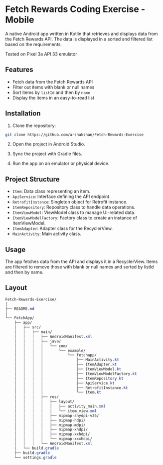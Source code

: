 # Fetch Rewards Coding Exercise - Mobile

A native Android app written in Kotlin that retrieves and displays data from the Fetch Rewards API. The data is displayed in a sorted and filtered list based on the requirements.

Tested on Pixel 3a API 33 emulator

## Features

- Fetch data from the Fetch Rewards API
- Filter out items with blank or null names
- Sort items by `listId` and then by `name`
- Display the items in an easy-to-read list

## Installation

1. Clone the repository:

```bash
git clone https://github.com/arshakshan/Fetch-Rewards-Exercise
```
2. Open the project in Android Studio.

3. Sync the project with Gradle files.

4. Run the app on an emulator or physical device.

## Project Structure
- `Item`: Data class representing an item.
- `ApiService`: Interface defining the API endpoint.
- `RetrofitInstance`: Singleton object for Retrofit instance.
- `ItemRepository`: Repository class to handle data operations.
- `ItemViewModel`: ViewModel class to manage UI-related data.
- `ItemViewModelFactory`: Factory class to create an instance of ItemViewModel.
- `ItemAdapter`: Adapter class for the RecyclerView.
- `MainActivity`: Main activity class.

## Usage

The app fetches data from the API and displays it in a RecyclerView. Items are filtered to remove those with blank or null names and sorted by listId and then by name.

## Layout

```css
Fetch-Rewards-Exercise/
│
├── README.md
│
└── FetchApp/
    ├── app/
    │   ├── src/
    │   │   ├── main/
    │   │   │   ├── AndroidManifest.xml
    │   │   │   ├── java/
    │   │   │   │   └── com/
    │   │   │   │       └── example/
    │   │   │   │           └── fetchapp/
    │   │   │   │               ├── MainActivity.kt
    │   │   │   │               ├── ItemAdapter.kt
    │   │   │   │               ├── ItemViewModel.kt
    │   │   │   │               ├── ItemViewModelFactory.kt
    │   │   │   │               ├── ItemRepository.kt
    │   │   │   │               ├── ApiService.kt
    │   │   │   │               ├── RetrofitInstance.kt
    │   │   │   │               └── Item.kt
    │   │   │   ├── res/
    │   │   │   │   ├── layout/
    │   │   │   │   │   ├── activity_main.xml
    │   │   │   │   │   └── item_view.xml
    │   │   │   │   ├── mipmap-anydpi-v26/
    │   │   │   │   ├── mipmap-hdpi/
    │   │   │   │   ├── mipmap-mdpi/
    │   │   │   │   ├── mipmap-xhdpi/
    │   │   │   │   ├── mipmap-xxhdpi/
    │   │   │   │   └── mipmap-xxxhdpi/
    │   │   │   └── AndroidManifest.xml
    │   └── build.gradle
    ├── build.gradle
    └── settings.gradle
```